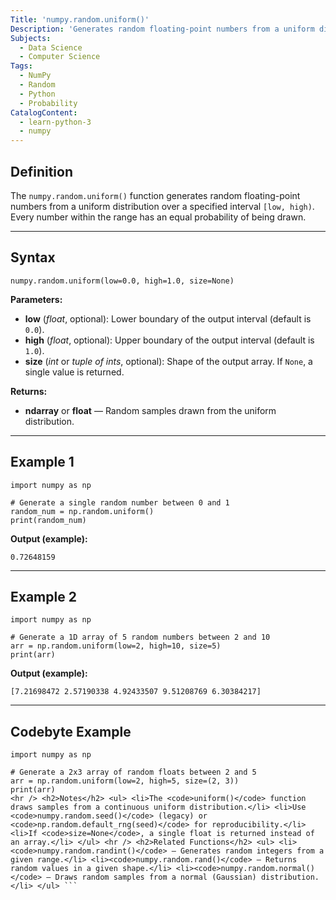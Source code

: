 ```yaml
---
Title: 'numpy.random.uniform()'
Description: 'Generates random floating-point numbers from a uniform distribution over a specified interval.'
Subjects:
  - Data Science
  - Computer Science
Tags:
  - NumPy
  - Random
  - Python
  - Probability
CatalogContent:
  - learn-python-3
  - numpy
---
```


<h2>Definition</h2>

<p>
The <code>numpy.random.uniform()</code> function generates random floating-point numbers from a uniform distribution over a specified interval <code>[low, high)</code>. Every number within the range has an equal probability of being drawn.
</p>

<hr />

<h2>Syntax</h2>

<pre><code class="language-python">numpy.random.uniform(low=0.0, high=1.0, size=None)</code></pre>

<p><strong>Parameters:</strong></p>

<ul>
  <li><strong>low</strong> (<em>float</em>, optional): Lower boundary of the output interval (default is <code>0.0</code>).</li>
  <li><strong>high</strong> (<em>float</em>, optional): Upper boundary of the output interval (default is <code>1.0</code>).</li>
  <li><strong>size</strong> (<em>int</em> or <em>tuple of ints</em>, optional): Shape of the output array. If <code>None</code>, a single value is returned.</li>
</ul>

<p><strong>Returns:</strong></p>

<ul>
  <li><strong>ndarray</strong> or <strong>float</strong> — Random samples drawn from the uniform distribution.</li>
</ul>

<hr />

<h2>Example 1</h2>

<pre><code class="language-python">import numpy as np

# Generate a single random number between 0 and 1
random_num = np.random.uniform()
print(random_num)
</code></pre>

<p><strong>Output (example):</strong></p>

<pre><code>0.72648159</code></pre>

<hr />

<h2>Example 2</h2>

<pre><code class="language-python">import numpy as np

# Generate a 1D array of 5 random numbers between 2 and 10
arr = np.random.uniform(low=2, high=10, size=5)
print(arr)
</code></pre>

<p><strong>Output (example):</strong></p>

<pre><code>[7.21698472 2.57190338 4.92433507 9.51208769 6.30384217]</code></pre>

<hr />

<h2>Codebyte Example</h2>

````codebyte/python
import numpy as np

# Generate a 2x3 array of random floats between 2 and 5
arr = np.random.uniform(low=2, high=5, size=(2, 3))
print(arr)
<hr /> <h2>Notes</h2> <ul> <li>The <code>uniform()</code> function draws samples from a continuous uniform distribution.</li> <li>Use <code>numpy.random.seed()</code> (legacy) or <code>np.random.default_rng(seed)</code> for reproducibility.</li> <li>If <code>size=None</code>, a single float is returned instead of an array.</li> </ul> <hr /> <h2>Related Functions</h2> <ul> <li><code>numpy.random.randint()</code> — Generates random integers from a given range.</li> <li><code>numpy.random.rand()</code> — Returns random values in a given shape.</li> <li><code>numpy.random.normal()</code> — Draws random samples from a normal (Gaussian) distribution.</li> </ul> ```
````
